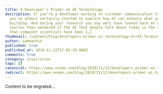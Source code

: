 ```yaml
---
title: A Developer’s Primer on AI Terminology
description: If you’re a developer working on customer communication tech,
  you’ve almost certainly started to explore how AI can enhance what you’re
  building. And during your research you may well have looked back on your CS
  courses then wondered if the AI that people talk about today is the same thing
  that computer scientists have been […]
thumbnail: /content/blog/developers-primer-ai-terminology-dr/AI-Terminology_1200x675.png
author: sammachin
published: true
published_at: 2018-11-12T17:01:29.000Z
comments: true
category: inspiration
tags: []
canonical: https://www.nexmo.com/blog/2018/11/12/developers-primer-ai-terminology-dr
redirect: https://www.nexmo.com/blog/2018/11/12/developers-primer-ai-terminology-dr
---
```


Content to be migrated...

